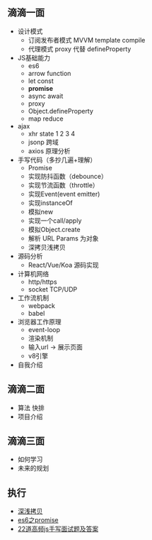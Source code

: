 ## 滴滴一面
  - 设计模式
      - 订阅发布者模式 MVVM template compile
      - 代理模式 proxy 代替 defineProperty
  - JS基础能力
      - es6 
      - arrow function
      - let const
      - **promise**
      - async await
      - proxy
      - Object.defineProperty
      - map reduce
  - ajax
    - xhr state 1 2 3 4
    - jsonp 跨域
    - axios 原理分析
  - 手写代码（多抄几遍+理解）
    - Promise
    - 实现防抖函数（debounce）
    - 实现节流函数（throttle）
    - 实现Event(event emitter)
    - 实现instanceOf
    - 模拟new
    - 实现一个call/apply
    - 模拟Object.create
    - 解析 URL Params 为对象
    - 深拷贝浅拷贝
  - 源码分析
    - React/Vue/Koa 源码实现
  - 计算机网络
    - http/https 
    - socket TCP/UDP
  - 工作流机制
    - webpack
    - babel
  - 浏览器工作原理
    - event-loop  
    - 渲染机制 
    - 输入url -> 展示页面
    - v8引擎
  - 自我介绍
## 滴滴二面
  - 算法
      快排
  - 项目介绍

## 滴滴三面
  - 如何学习
  - 未来的规划

## 执行
- [深浅拷贝](https://juejin.im/post/6844903584023183368)
- [es6之promise](https://github.com/mqyqingfeng/Blog/issues/98)
- [22道高频js手写面试题及答案](https://juejin.im/post/6844903911686406158)